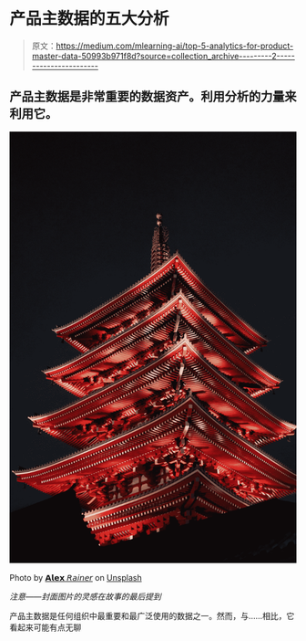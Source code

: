 # 产品主数据的五大分析

> 原文：<https://medium.com/mlearning-ai/top-5-analytics-for-product-master-data-50993b971f8d?source=collection_archive---------2----------------------->

## 产品主数据是非常重要的数据资产。利用分析的力量来利用它。

![](img/75754139d90c0648965b8764e595d6eb.png)

Photo by [𝗔𝗹𝗲𝘅 𝘙𝘢𝘪𝘯𝘦𝘳](https://unsplash.com/@alex_rainer?utm_source=unsplash&utm_medium=referral&utm_content=creditCopyText) on [Unsplash](https://unsplash.com/s/photos/five-analytics?utm_source=unsplash&utm_medium=referral&utm_content=creditCopyText)

*注意——封面图片的灵感在故事的最后提到*

产品主数据是任何组织中最重要和最广泛使用的数据之一。然而，与……相比，它看起来可能有点无聊